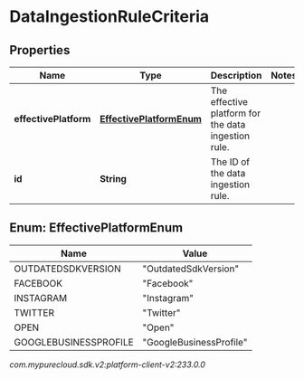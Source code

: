 # DataIngestionRuleCriteria


## Properties

| Name | Type | Description | Notes |
| ------------ | ------------- | ------------- | ------------- |
| **effectivePlatform** | [**EffectivePlatformEnum**](#Enum--EffectivePlatformEnum) | The effective platform for the data ingestion rule. |  |
| **id** | **String** | The ID of the data ingestion rule. |  |


## Enum: EffectivePlatformEnum

| Name | Value |
| ---- | ----- |
| OUTDATEDSDKVERSION | &quot;OutdatedSdkVersion&quot; | 
| FACEBOOK | &quot;Facebook&quot; | 
| INSTAGRAM | &quot;Instagram&quot; | 
| TWITTER | &quot;Twitter&quot; | 
| OPEN | &quot;Open&quot; | 
| GOOGLEBUSINESSPROFILE | &quot;GoogleBusinessProfile&quot; | 




_com.mypurecloud.sdk.v2:platform-client-v2:233.0.0_
